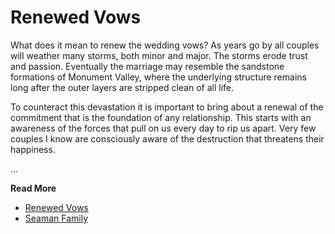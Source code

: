 # Renewed Vows

What does it mean to renew the wedding vows? As years go by all couples will weather many storms, both minor and major. The storms erode trust and passion. Eventually the marriage may resemble the sandstone formations of Monument Valley, where the underlying structure remains long after the outer layers are stripped clean of all life.

To counteract this devastation it is important to bring about a renewal of the commitment that is the foundation of any relationship. This starts with an awareness of the forces that pull on us every day to rip us apart. Very few couples I know are consciously aware of the destruction that threatens their happiness.

...

**Read More**

* [Renewed Vows](https://seamanfamily.org/blog/RenewedVows)
* [Seaman Family](https://seamanfamily.org/blog)

